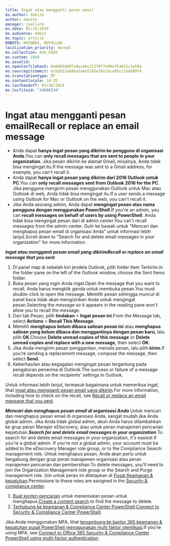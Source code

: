 ```yaml
---
title: Ingat atau mengganti pesan email
ms.author: daeite
author: daeite
manager: joallard
ms.date: 05/15/2019
ms.audience: Admin
ms.topic: article
ROBOTS: NOINDEX, NOFOLLOW
localization_priority: Normal
ms.collection: Adm_O365
ms.custom: 1860
ms.assetid: ''
ms.openlocfilehash: 6e66b5d60fe9ac66c2f2f8f7e99e753652c3a59e
ms.sourcegitcommit: bcb2612ab8ba2aee5165e3912dca95cc1bdd09f4
ms.translationtype: MT
ms.contentlocale: id-ID
ms.lasthandoff: 05/16/2019
ms.locfileid: "34096534"
---
```

# <a name="recall-or-replace-an-email-message"></a><span data-ttu-id="accf4-102">Ingat atau mengganti pesan email</span><span class="sxs-lookup"><span data-stu-id="accf4-102">Recall or replace an email message</span></span>

- <span data-ttu-id="accf4-103">Anda dapat **hanya ingat pesan yang dikirim ke pengguna di organisasi Anda**.</span><span class="sxs-lookup"><span data-stu-id="accf4-103">You can **only recall messages that are sent to people in your organization**.</span></span> <span data-ttu-id="accf4-104">Jika pesan dikirim ke alamat Gmail, misalnya, Anda tidak bisa mengingat itu.</span><span class="sxs-lookup"><span data-stu-id="accf4-104">If the message was sent to a Gmail address, for example, you can't recall it.</span></span>
- <span data-ttu-id="accf4-105">Anda dapat **hanya ingat pesan yang dikirim dari 2016 Outlook untuk PC**.</span><span class="sxs-lookup"><span data-stu-id="accf4-105">You can **only recall messages sent from Outlook 2016 for the PC**.</span></span> <span data-ttu-id="accf4-106">Jika pengguna mengirim pesan menggunakan Outlook untuk Mac atau Outlook di web, Anda tidak bisa mengingat itu.</span><span class="sxs-lookup"><span data-stu-id="accf4-106">If a user sends a message using Outlook for Mac or Outlook on the web, you can't recall it.</span></span>
- <span data-ttu-id="accf4-107">Jika Anda seorang admin, Anda dapat **mengingat pesan atas nama pengguna dengan menggunakan PowerShell**.</span><span class="sxs-lookup"><span data-stu-id="accf4-107">If you're an admin, you can **recall messages on behalf of users by using PowerShell**.</span></span> <span data-ttu-id="accf4-108">Anda tidak bisa mengingat pesan dari di admin center.</span><span class="sxs-lookup"><span data-stu-id="accf4-108">You can't recall messages from the admin center.</span></span> <span data-ttu-id="accf4-109">Gulir ke bawah untuk "Mencari dan menghapus pesan email di organisasi Anda" untuk informasi lebih lanjut.</span><span class="sxs-lookup"><span data-stu-id="accf4-109">Scroll down to "Search for and delete email messages in your organization" for more information.</span></span>

<span data-ttu-id="accf4-110">***Ingat atau mengganti pesan email yang dikirim***</span><span class="sxs-lookup"><span data-stu-id="accf4-110">***Recall or replace an email message that you sent***</span></span>
1. <span data-ttu-id="accf4-111">Di panel map di sebelah kiri jendela Outlook, pilih folder Item Terkirim.</span><span class="sxs-lookup"><span data-stu-id="accf4-111">In the folder pane on the left of the Outlook window, choose the Sent Items folder.</span></span>
2. <span data-ttu-id="accf4-112">Buka pesan yang ingin Anda ingat.</span><span class="sxs-lookup"><span data-stu-id="accf4-112">Open the message that you want to recall.</span></span> <span data-ttu-id="accf4-113">Anda harus mengklik ganda untuk membuka pesan.</span><span class="sxs-lookup"><span data-stu-id="accf4-113">You must double-click to open the message.</span></span> <span data-ttu-id="accf4-114">Memilih pesan sehingga muncul di panel baca tidak akan mengizinkan Anda untuk mengingat pesan.</span><span class="sxs-lookup"><span data-stu-id="accf4-114">Selecting the message so it appears in the reading pane won't allow you to recall the message.</span></span>
3. <span data-ttu-id="accf4-115">Dari tab Pesan, pilih **tindakan** > **Ingat pesan ini**.</span><span class="sxs-lookup"><span data-stu-id="accf4-115">From the Message tab, select **Actions** > **Recall This Message**.</span></span>
4. <span data-ttu-id="accf4-116">Memilih **menghapus belum dibaca salinan pesan ini** atau **menghapus salinan yang belum dibaca dan menggantinya dengan pesan baru**, lalu pilih **OK**.</span><span class="sxs-lookup"><span data-stu-id="accf4-116">Choose **Delete unread copies of this message** or **Delete unread copies and replace with a new message**, then select **OK**.</span></span>
5. <span data-ttu-id="accf4-117">Jika Anda mengirim pesan penggantian, menulis pesan, lalu pilih **kirim**.</span><span class="sxs-lookup"><span data-stu-id="accf4-117">If you’re sending a replacement message, compose the message, then select **Send**.</span></span>
6. <span data-ttu-id="accf4-118">Keberhasilan atau kegagalan mengingat pesan tergantung pada pengaturan penerima di Outlook.</span><span class="sxs-lookup"><span data-stu-id="accf4-118">The success or failure of a message recall depends on the recipients' settings in Outlook.</span></span> 

<span data-ttu-id="accf4-119">Untuk informasi lebih lanjut, termasuk bagaimana untuk memeriksa ingat, lihat [ingat atau mengganti pesan email yang dikirim](https://support.office.com/article/35027f88-d655-4554-b4f8-6c0729a723a0).</span><span class="sxs-lookup"><span data-stu-id="accf4-119">For more information, including how to check on the recall, see [Recall or replace an email message that you sent](https://support.office.com/article/35027f88-d655-4554-b4f8-6c0729a723a0).</span></span>

<span data-ttu-id="accf4-120">***Mencari dan menghapus pesan email di organisasi Anda*** Untuk mencari dan menghapus pesan email di organisasi Anda, sangat mudah jika Anda global admin. Jika Anda tidak global admin, akun Anda harus ditambahkan ke grup peran Manajer eDiscovery, atau untuk peran manajemen pencarian kepatuhan.</span><span class="sxs-lookup"><span data-stu-id="accf4-120">***Search for and delete email messages in your organization*** To search for and delete email messages in your organization, it's easiest if you're a global admin. If you're not a global admin, your account must be added to the eDiscovery Manager role group, or to the Compliance Search management role.</span></span> <span data-ttu-id="accf4-121">Untuk menghapus pesan, Anda akan perlu untuk bergabung dengan grup peran manajemen organisasi atau peran manajemen pencarian dan pembersihan.</span><span class="sxs-lookup"><span data-stu-id="accf4-121">To delete messages, you'll need to join the Organization Management role group or the Search and Purge management role.</span></span> <span data-ttu-id="accf4-122">Izin untuk peran ini ditetapkan di [Pusat Keamanan & kepatuhan](https://protection.office.com/).</span><span class="sxs-lookup"><span data-stu-id="accf4-122">Permissions to these roles are assigned in the [Security & compliance center](https://protection.office.com/).</span></span>

1. <span data-ttu-id="accf4-123">[Buat konten pencarian](https://docs.microsoft.com/en-us/office365/securitycompliance/content-search) untuk menemukan pesan untuk menghapus.</span><span class="sxs-lookup"><span data-stu-id="accf4-123">[Create a content search](https://docs.microsoft.com/en-us/office365/securitycompliance/content-search) to find the message to delete.</span></span>
2. <span data-ttu-id="accf4-124">[Terhubung ke keamanan & Compliance Center PowerShell](https://docs.microsoft.com/en-us/powershell/exchange/office-365-scc/connect-to-scc-powershell/connect-to-scc-powershell?view=exchange-ps).</span><span class="sxs-lookup"><span data-stu-id="accf4-124">[Connect to Security & Compliance Center PowerShell](https://docs.microsoft.com/en-us/powershell/exchange/office-365-scc/connect-to-scc-powershell/connect-to-scc-powershell?view=exchange-ps).</span></span> 

<span data-ttu-id="accf4-125">Jika Anda menggunakan MFA, lihat [tersambung ke kantor 365 keamanan & kepatuhan pusat PowerShell menggunakan multi faktor otentikasi](https://docs.microsoft.com/en-us/powershell/exchange/office-365-scc/connect-to-scc-powershell/mfa-connect-to-scc-powershell?view=exchange-ps).</span><span class="sxs-lookup"><span data-stu-id="accf4-125">If you're using MFA, see [Connect to Office 365 Security & Compliance Center PowerShell using multi-factor authentication](https://docs.microsoft.com/en-us/powershell/exchange/office-365-scc/connect-to-scc-powershell/mfa-connect-to-scc-powershell?view=exchange-ps).</span></span> 